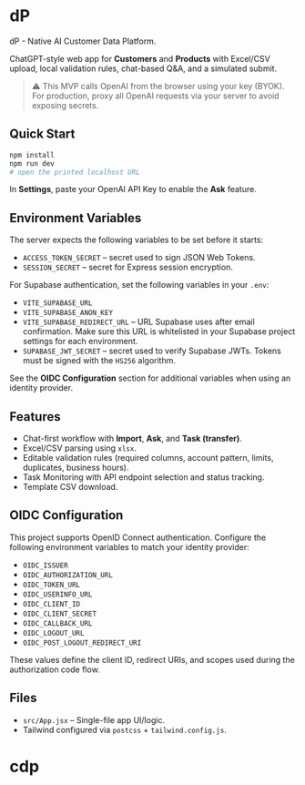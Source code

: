 # dP

dP - Native AI Customer Data Platform.

ChatGPT-style web app for **Customers** and **Products** with Excel/CSV upload, local validation rules, chat-based Q&A, and a simulated submit.

> ⚠️ This MVP calls OpenAI from the browser using your key (BYOK). For production, proxy all OpenAI requests via your server to avoid exposing secrets.

## Quick Start
```bash
npm install
npm run dev
# open the printed localhost URL
```
In **Settings**, paste your OpenAI API Key to enable the **Ask** feature.

## Environment Variables

The server expects the following variables to be set before it starts:

- `ACCESS_TOKEN_SECRET` – secret used to sign JSON Web Tokens.
- `SESSION_SECRET` – secret for Express session encryption.

For Supabase authentication, set the following variables in your `.env`:

- `VITE_SUPABASE_URL`
- `VITE_SUPABASE_ANON_KEY`
- `VITE_SUPABASE_REDIRECT_URL` – URL Supabase uses after email confirmation. Make sure this URL is whitelisted in your Supabase project settings for each environment.
- `SUPABASE_JWT_SECRET` – secret used to verify Supabase JWTs. Tokens must be signed with the `HS256` algorithm.

See the **OIDC Configuration** section for additional variables when using an identity provider.

## Features
- Chat-first workflow with **Import**, **Ask**, and **Task (transfer)**.
- Excel/CSV parsing using `xlsx`.
- Editable validation rules (required columns, account pattern, limits, duplicates, business hours).
- Task Monitoring with API endpoint selection and status tracking.
- Template CSV download.

## OIDC Configuration

This project supports OpenID Connect authentication. Configure the following environment variables to match your identity provider:

- `OIDC_ISSUER`
- `OIDC_AUTHORIZATION_URL`
- `OIDC_TOKEN_URL`
- `OIDC_USERINFO_URL`
- `OIDC_CLIENT_ID`
- `OIDC_CLIENT_SECRET`
- `OIDC_CALLBACK_URL`
- `OIDC_LOGOUT_URL`
- `OIDC_POST_LOGOUT_REDIRECT_URI`

These values define the client ID, redirect URIs, and scopes used during the authorization code flow.

## Files
- `src/App.jsx` – Single-file app UI/logic.
- Tailwind configured via `postcss` + `tailwind.config.js`.
# cdp
